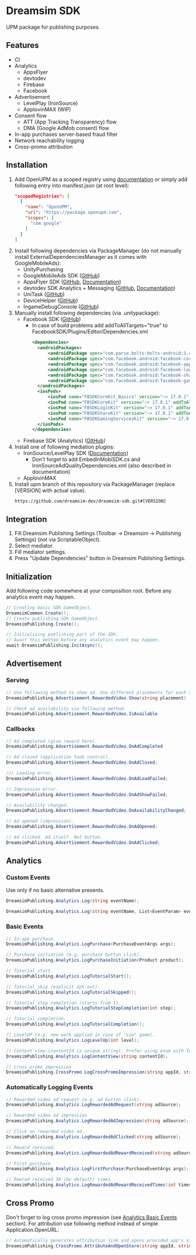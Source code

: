# Dreamsim SDK
UPM package for publishing purposes.
## Features
- CI
- Analytics
    - AppsFlyer
    - devtodev
    - Firebase
    - Facebook
- Advertisement
    - LevelPlay (IronSource)
    - ApplovinMAX (WIP)
- Consent flow
  - ATT (App Tracking Transparency) flow
  - DMA (Google AdMob consent) flow
- In-app purchases server-based fraud filter
- Network reachability logging
- Cross-promo attribution
## Installation
1. Add OpenUPM as a scoped registry using [documentation](https://developers.google.com/admob/unity/quick-start#import_the_mobile_ads_for_unity_plugin) or simply add following entry into manifest.json (at root level):
   ```json
   "scopedRegistries": [
     {
       "name": "OpenUPM",
       "url": "https://package.openupm.com",
       "scopes": [
         "com.google"
       ]
     }
   ]
   ```
2. Install following dependencies via PackageManager (do not manually install ExternalDependenciesManager as it comes with GoogleMobileAds):
    - UnityPurchasing
    - GoogleMobileAds SDK ([GitHub](https://github.com/googleads/googleads-mobile-unity))
    - AppsFlyer SDK ([GitHub](https://github.com/AppsFlyerSDK/appsflyer-unity-plugin), [Documentation](https://dev.appsflyer.com/hc/docs/installation))
    - devtodev SDK Analytics + Messaging ([GitHub](https://github.com/devtodev-analytics/Unity-sdk-3.0), [Documentation](https://docs.devtodev.com/integration/integration-of-sdk-v2/sdk-integration/unity))
    - UniTask ([GitHub](https://github.com/Cysharp/UniTask))
    - DeviceHelper ([GitHub](https://github.com/lexscite/UnityDeviceHelper))
    - IngameDebugConsole ([GitHub](https://github.com/yasirkula/UnityIngameDebugConsole))
3. Manually install following dependencies (via .unitypackage):
    - Facebook SDK ([GitHub](https://github.com/facebook/facebook-sdk-for-unity))
      - In case of build problems add addToAllTargets="true" to FacebookSDK/Plugins/Editor/Dependencies.xml
        ```xml
        <dependencies>
          <androidPackages>
              <androidPackage spec="com.parse.bolts:bolts-android:1.4.0" />
              <androidPackage spec="com.facebook.android:facebook-core:[17.0.0,18)" />
              <androidPackage spec="com.facebook.android:facebook-applinks:[17.0.0,18)" />
              <androidPackage spec="com.facebook.android:facebook-login:[17.0.0,18)" />
              <androidPackage spec="com.facebook.android:facebook-share:[17.0.0,18)" />
              <androidPackage spec="com.facebook.android:facebook-gamingservices:[17.0.0,18)" />
          </androidPackages>
          <iosPods>
              <iosPod name="FBSDKCoreKit_Basics" version="~> 17.0.1" addToAllTargets="true" />
              <iosPod name="FBSDKCoreKit" version="~> 17.0.1" addToAllTargets="true" />
              <iosPod name="FBSDKLoginKit" version="~> 17.0.1" addToAllTargets="true" />
              <iosPod name="FBSDKShareKit" version="~> 17.0.1" addToAllTargets="true" />
              <iosPod name="FBSDKGamingServicesKit" version="~> 17.0.1" addToAllTargets="true" />
          </iosPods>
        </dependencies>
        ```
   - Firebase SDK (Analytics) ([GItHub](https://github.com/firebase/firebase-unity-sdk))
4. Install one of following mediation plugins:
    - IronSource/LevelPlay SDK ([Documentation](https://developers.is.com/ironsource-mobile/unity/unity-plugin))
      - Don't forget to add EmbedInMobiSDK.cs and IronSourceAdQualityDependencies.xml (also described in documentation)
    - ApplovinMAX
5. Install upm branch of this repository via PackageManager (replace [VERSION] with actual value).
   ```
   https://github.com/dreamsim-dev/dreamsim-sdk.git#[VERSION]
   ```
## Integration
1. Fill Dreamsim Publishing Settings (Toolbar -> Dreamsim -> Publishing Settings) (not via ScriptableObject).
2. Select mediator.
3. Fill mediator settings.
4. Press "Update Dependencies" button in Dreamsim Publishing Settings.
## Initialization
Add following code somewhere at your composition root. Before any analytics event may happen.
```cs
// Creating basic SDK GameObject.
DreamsimCommon.Create();
// Create publishing SDK GameObject.
DreamsimPublishing.Create();

// Initializing publishing part of the SDK.
// Await this method before any analytics event may happen.
await DreamsimPublishing.InitAsync();
```
## Advertisement
### Serving
```cs
// Use following method to show ad. Use different placements for each ad point in application.
DreamsimPublishing.Advertisement.RewardedVideo.Show(string placement)

// Check ad availability via following method.
DreamsimPublishing.Advertisement.RewardedVideo.IsAvailable
```
### Callbacks
```cs
// Ad completed (give reward here).
DreamsimPublishing.Advertisement.RewardedVideo.OnAdCompleted

// Ad closed (application took control).
DreamsimPublishing.Advertisement.RewardedVideo.OnAdClosed;

/// Loading error.
DreamsimPublishing.Advertisement.RewardedVideo.OnAdLoadFailed;

// Impression error.
DreamsimPublishing.Advertisement.RewardedVideo.OnAdShowFailed;

// Availability changed.
DreamsimPublishing.Advertisement.RewardedVideo.OnAvailabilityChanged;

// Ad opened (impression).
DreamsimPublishing.Advertisement.RewardedVideo.OnAdOpened;

// Ad clicked. Ad itself. Not button.
DreamsimPublishing.Advertisement.RewardedVideo.OnAdClicked;
```
## Analytics
### Custom Events
Use only if no basic alternative presents.
```cs
DreamsimPublishing.Analytics.Log(string eventName);

DreamsimPublishing.Analytics.Log(string eventName, List<EventParam> eventParams);
```
### Basic Events
```cs
// In-app purchase.
DreamsimPublishing.Analytics.LogPurchase(PurchaseEventArgs args);

// Purchase initiation (e.g. purchase button click).
DreamsimPublishing.Analytics.LogPurchaseInitiation(Product product);

// Tutorial start.
DreamsimPublishing.Analytics.LogTutorialStart();

// Tutorial skip (explicit opt-out).
DreamsimPublishing.Analytics.LogTutorialSkipped();

// Tutorial step completion (starts from 1).
DreamsimPublishing.Analytics.LogTutorialStepCompletion(int step);

// Tutorial completion.
DreamsimPublishing.Analytics.LogTutorialCompletion();

// LevelUP (e.g. new work applied in case of "sim" game).
DreamsimPublishing.Analytics.LogLevelUp(int level);

// Content view (contentId is unique string). Prefer using enum with ToString() method.
DreamsimPublishing.Analytics.LogContentView(string contentId);

// Cross promo impression
DreamsimPublishing.CrossPromo.LogCrossPromoImpression(string appId, string campaign, List<EventParam> eventParams);
```
### Automatically Logging Events
```cs
// Rewarded video ad request (e.g. ad button click).
DreamsimPublishing.Analytics.LogRewardedAdRequest(string adSource);

// Rewarded video ad impression
DreamsimPublishing.Analytics.LogRewardedAdImpression(string adSource);

// Click on rewarded video ad.
DreamsimPublishing.Analytics.LogRewardedAdClicked(string adSource);

// Reward received.
DreamsimPublishing.Analytics.LogRewardedAdRewardReceived(string adSource);

// First purchase
DreamsimPublishing.Analytics.LogFirstPurchase(PurchaseEventArgs args);

// Rewrad received 30 (by default) times
DreamsimPublishing.Analytics.LogRewardedAdRewardReceivedTimes(int times);
```
## Cross Promo
Don't forget to log cross promo impression (see [Analytics Basic Events](#basic-events) section). For attribution use following method instead of simple Application.OpenURL:
```cs
// Automatically generates attribution link and opens provided app's store page
DreamsimPublishing.CrossPromo.AttributeAndOpenStore(string appId, string campaign, List<EventParam> eventParams);
```